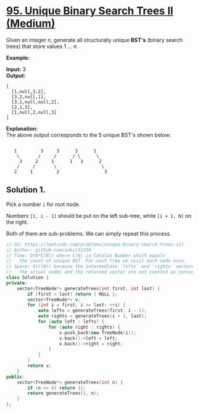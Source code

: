 # [95. Unique Binary Search Trees II (Medium)](https://leetcode.com/problems/unique-binary-search-trees-ii/)

Given an integer _n_, generate all structurally unique **BST's** (binary search trees) that store values 1 ... _n_.

**Example:**

**Input:** 3  
**Output:**
```
[
  [1,null,3,2],
  [3,2,null,1],
  [3,1,null,null,2],
  [2,1,3],
  [1,null,2,null,3]
]
```
**Explanation:**  
The above output corresponds to the 5 unique BST's shown below:
```

   1         3     3      2      1
    \       /     /      / \      \
     3     2     1      1   3      2
    /     /       \                 \
   2     1         2                 3
```

## Solution 1.

Pick a number `i` for root node.

Numbers `[1, i - 1]` should be put on the left sub-tree, while `[i + 1, N]` on the right.

Both of them are sub-problems. We can simply repeat this process.

```cpp
// OJ: https://leetcode.com/problems/unique-binary-search-trees-ii/
// Author: github.com/ankit31199
// Time: O(N*C(N)) where C(N) is Catalan Number which equals
//   the count of unique BST. For each tree we visit each node once.
// Space: O(C(N)) because the intermediate `lefts` and `rights` vectors.
//   The actual nodes and the returned vector are not counted as consumptions.
class Solution {
private:
    vector<TreeNode*> generateTrees(int first, int last) {
        if (first > last) return { NULL };
        vector<TreeNode*> v;
        for (int i = first; i <= last; ++i) {
            auto lefts = generateTrees(first, i - 1);
            auto rights = generateTrees(i + 1, last);
            for (auto left : lefts) {
                for (auto right : rights) {
                    v.push_back(new TreeNode(i));
                    v.back()->left = left;
                    v.back()->right = right;
                }
            }
        }
        return v;
    }
public:
    vector<TreeNode*> generateTrees(int n) {
        if (n <= 0) return {};
        return generateTrees(1, n);
    }
};
```
